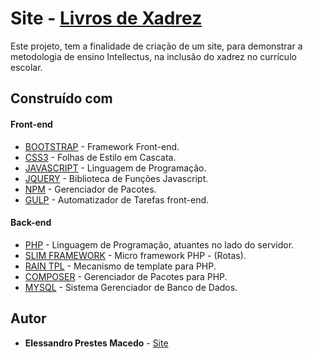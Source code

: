 # Site - [Livros de Xadrez](https://livrosdexadrez.com.br/)

Este projeto, tem a finalidade de criação de um site, para demonstrar a metodologia de ensino Intellectus, na inclusão do xadrez no currículo escolar.


## Construído com 

#### Front-end
* [BOOTSTRAP](https://getbootstrap.com/) - Framework Front-end.
* [CSS3](https://www.w3.org/TR/2001/WD-css3-roadmap-20010523/) - Folhas de Estilo em Cascata.
* [JAVASCRIPT](https://www.javascript.com/) - Linguagem de Programação.
* [JQUERY](https://jquery.com/) - Biblioteca de Funções Javascript.
* [NPM](https://www.npmjs.com/) - Gerenciador de Pacotes.
* [GULP](https://gulpjs.com/) - Automatizador de Tarefas front-end.

#### Back-end
* [PHP](https://www.php.net/) - Linguagem de Programação, atuantes no lado do servidor.
* [SLIM FRAMEWORK](http://www.slimframework.com/) - Micro framework PHP - (Rotas).
* [RAIN TPL](https://github.com/feulf/raintpl3) - Mecanismo de template para PHP.
* [COMPOSER](https://getcomposer.org/) - Gerenciador de Pacotes para PHP.
* [MYSQL](https://www.mysql.com/) - Sistema Gerenciador de Banco de Dados.


## Autor

* **Elessandro Prestes Macedo** - [Site](https://elessandroprestes.github.io/e10/)




